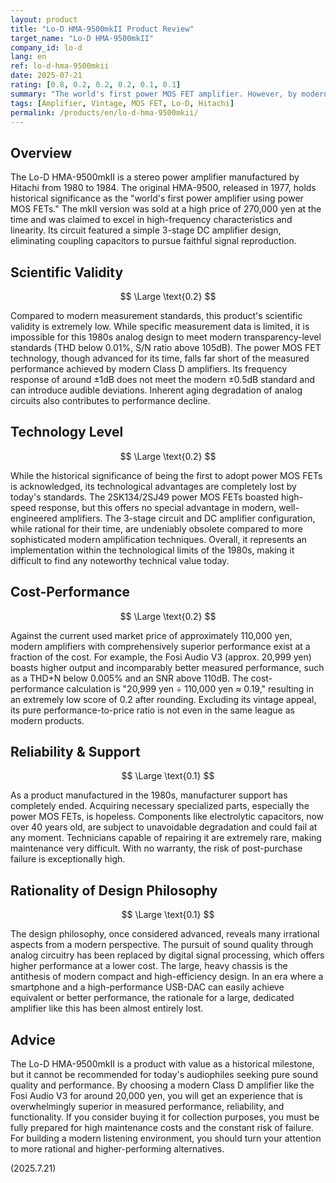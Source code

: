 ```yaml
---
layout: product
title: "Lo-D HMA-9500mkII Product Review"
target_name: "Lo-D HMA-9500mkII"
company_id: lo-d
lang: en
ref: lo-d-hma-9500mkii
date: 2025-07-21
rating: [0.8, 0.2, 0.2, 0.2, 0.1, 0.1]
summary: "The world's first power MOS FET amplifier. However, by modern standards, it exhibits significantly inferior measurement performance and extremely poor cost-performance as a vintage product."
tags: [Amplifier, Vintage, MOS FET, Lo-D, Hitachi]
permalink: /products/en/lo-d-hma-9500mkii/
---
```


## Overview

The Lo-D HMA-9500mkII is a stereo power amplifier manufactured by Hitachi from 1980 to 1984. The original HMA-9500, released in 1977, holds historical significance as the "world's first power amplifier using power MOS FETs." The mkII version was sold at a high price of 270,000 yen at the time and was claimed to excel in high-frequency characteristics and linearity. Its circuit featured a simple 3-stage DC amplifier design, eliminating coupling capacitors to pursue faithful signal reproduction.

## Scientific Validity

$$ \Large \text{0.2} $$

Compared to modern measurement standards, this product's scientific validity is extremely low. While specific measurement data is limited, it is impossible for this 1980s analog design to meet modern transparency-level standards (THD below 0.01%, S/N ratio above 105dB). The power MOS FET technology, though advanced for its time, falls far short of the measured performance achieved by modern Class D amplifiers. Its frequency response of around ±1dB does not meet the modern ±0.5dB standard and can introduce audible deviations. Inherent aging degradation of analog circuits also contributes to performance decline.

## Technology Level

$$ \Large \text{0.2} $$

While the historical significance of being the first to adopt power MOS FETs is acknowledged, its technological advantages are completely lost by today's standards. The 2SK134/2SJ49 power MOS FETs boasted high-speed response, but this offers no special advantage in modern, well-engineered amplifiers. The 3-stage circuit and DC amplifier configuration, while rational for their time, are undeniably obsolete compared to more sophisticated modern amplification techniques. Overall, it represents an implementation within the technological limits of the 1980s, making it difficult to find any noteworthy technical value today.

## Cost-Performance

$$ \Large \text{0.2} $$

Against the current used market price of approximately 110,000 yen, modern amplifiers with comprehensively superior performance exist at a fraction of the cost. For example, the Fosi Audio V3 (approx. 20,999 yen) boasts higher output and incomparably better measured performance, such as a THD+N below 0.005% and an SNR above 110dB. The cost-performance calculation is "20,999 yen ÷ 110,000 yen ≈ 0.19," resulting in an extremely low score of 0.2 after rounding. Excluding its vintage appeal, its pure performance-to-price ratio is not even in the same league as modern products.

## Reliability & Support

$$ \Large \text{0.1} $$

As a product manufactured in the 1980s, manufacturer support has completely ended. Acquiring necessary specialized parts, especially the power MOS FETs, is hopeless. Components like electrolytic capacitors, now over 40 years old, are subject to unavoidable degradation and could fail at any moment. Technicians capable of repairing it are extremely rare, making maintenance very difficult. With no warranty, the risk of post-purchase failure is exceptionally high.

## Rationality of Design Philosophy

$$ \Large \text{0.1} $$

The design philosophy, once considered advanced, reveals many irrational aspects from a modern perspective. The pursuit of sound quality through analog circuitry has been replaced by digital signal processing, which offers higher performance at a lower cost. The large, heavy chassis is the antithesis of modern compact and high-efficiency design. In an era where a smartphone and a high-performance USB-DAC can easily achieve equivalent or better performance, the rationale for a large, dedicated amplifier like this has been almost entirely lost.

## Advice

The Lo-D HMA-9500mkII is a product with value as a historical milestone, but it cannot be recommended for today's audiophiles seeking pure sound quality and performance. By choosing a modern Class D amplifier like the Fosi Audio V3 for around 20,000 yen, you will get an experience that is overwhelmingly superior in measured performance, reliability, and functionality. If you consider buying it for collection purposes, you must be fully prepared for high maintenance costs and the constant risk of failure. For building a modern listening environment, you should turn your attention to more rational and higher-performing alternatives.

(2025.7.21)
